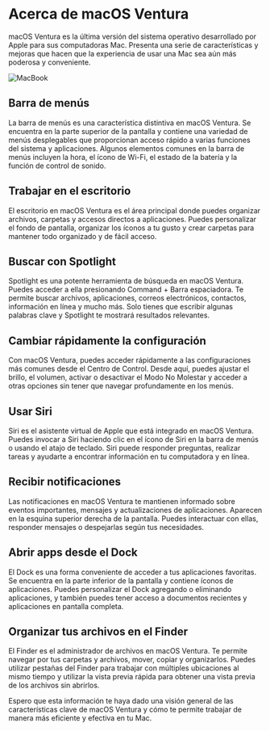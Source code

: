 # Acerca de macOS Ventura

macOS Ventura es la última versión del sistema operativo desarrollado por Apple para sus computadoras Mac. Presenta una serie de características y mejoras que hacen que la experiencia de usar una Mac sea aún más poderosa y conveniente.

![MacBook](https://github.com/tuusuario/turepositorio/blob/main/imagenes/macbook.jpg)


## Barra de menús

La barra de menús es una característica distintiva en macOS Ventura. Se encuentra en la parte superior de la pantalla y contiene una variedad de menús desplegables que proporcionan acceso rápido a varias funciones del sistema y aplicaciones. Algunos elementos comunes en la barra de menús incluyen la hora, el ícono de Wi-Fi, el estado de la batería y la función de control de sonido.

## Trabajar en el escritorio

El escritorio en macOS Ventura es el área principal donde puedes organizar archivos, carpetas y accesos directos a aplicaciones. Puedes personalizar el fondo de pantalla, organizar los íconos a tu gusto y crear carpetas para mantener todo organizado y de fácil acceso.

## Buscar con Spotlight

Spotlight es una potente herramienta de búsqueda en macOS Ventura. Puedes acceder a ella presionando Command + Barra espaciadora. Te permite buscar archivos, aplicaciones, correos electrónicos, contactos, información en línea y mucho más. Solo tienes que escribir algunas palabras clave y Spotlight te mostrará resultados relevantes.

## Cambiar rápidamente la configuración

Con macOS Ventura, puedes acceder rápidamente a las configuraciones más comunes desde el Centro de Control. Desde aquí, puedes ajustar el brillo, el volumen, activar o desactivar el Modo No Molestar y acceder a otras opciones sin tener que navegar profundamente en los menús.

## Usar Siri

Siri es el asistente virtual de Apple que está integrado en macOS Ventura. Puedes invocar a Siri haciendo clic en el ícono de Siri en la barra de menús o usando el atajo de teclado. Siri puede responder preguntas, realizar tareas y ayudarte a encontrar información en tu computadora y en línea.

## Recibir notificaciones

Las notificaciones en macOS Ventura te mantienen informado sobre eventos importantes, mensajes y actualizaciones de aplicaciones. Aparecen en la esquina superior derecha de la pantalla. Puedes interactuar con ellas, responder mensajes o despejarlas según tus necesidades.

## Abrir apps desde el Dock

El Dock es una forma conveniente de acceder a tus aplicaciones favoritas. Se encuentra en la parte inferior de la pantalla y contiene íconos de aplicaciones. Puedes personalizar el Dock agregando o eliminando aplicaciones, y también puedes tener acceso a documentos recientes y aplicaciones en pantalla completa.

## Organizar tus archivos en el Finder

El Finder es el administrador de archivos en macOS Ventura. Te permite navegar por tus carpetas y archivos, mover, copiar y organizarlos. Puedes utilizar pestañas del Finder para trabajar con múltiples ubicaciones al mismo tiempo y utilizar la vista previa rápida para obtener una vista previa de los archivos sin abrirlos.

Espero que esta información te haya dado una visión general de las características clave de macOS Ventura y cómo te permite trabajar de manera más eficiente y efectiva en tu Mac.

